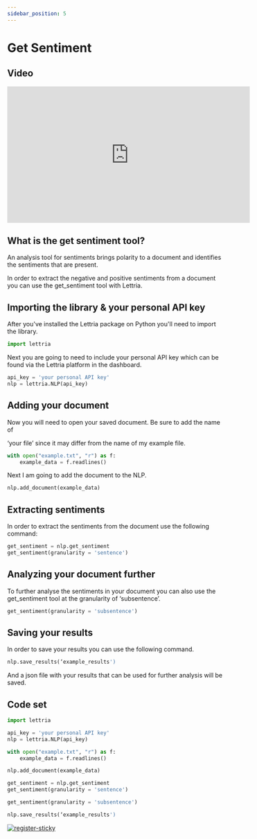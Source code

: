 ```yaml
---
sidebar_position: 5
---
```


# Get Sentiment

## Video

<iframe width="560" height="315" src="https://www.youtube.com/embed/mIA5w1GRDz4" title="YouTube video player" frameborder="0" allow="accelerometer; autoplay; clipboard-write; encrypted-media; gyroscope; picture-in-picture" allowfullscreen></iframe>

## What is the get sentiment tool?

An analysis tool for sentiments brings polarity to a document and identifies the sentiments that are present.

In order to extract the negative and positive sentiments from a document you can use the get_sentiment tool with Lettria.

## Importing the library & your personal API key

After you've installed the Lettria package on Python you'll need to import the library.

```python
import lettria
```

Next you are going to need to include your personal API key which can be found via the Lettria platform in the dashboard.

```python
api_key = 'your personal API key'
nlp = lettria.NLP(api_key)
```

## Adding your document

Now you will need to open your saved document. Be sure to add the name of

‘your file’ since it may differ from the name of my example file.

```python
with open("example.txt", "r") as f:
	example_data = f.readlines()
```

Next I am going to add the document to the NLP.

```python
nlp.add_document(example_data)
```

## Extracting sentiments

In order to extract the sentiments from the document use the following command:

```python
get_sentiment = nlp.get_sentiment
get_sentiment(granularity = 'sentence')
```

## Analyzing your document further

To further analyse the sentiments in your document you can also use the get_sentiment tool at the granularity of ‘subsentence’.

```python
get_sentiment(granularity = 'subsentence')
```

## Saving your results

In order to save your results you can use the following command.

```python
nlp.save_results(‘example_results')
```

And a json file with your results that can be used for further analysis will be saved.

## Code set

```python
import lettria

api_key = 'your personal API key'
nlp = lettria.NLP(api_key)

with open("example.txt", "r") as f:
	example_data = f.readlines()

nlp.add_document(example_data)

get_sentiment = nlp.get_sentiment
get_sentiment(granularity = 'sentence')

get_sentiment(granularity = 'subsentence')

nlp.save_results(‘example_results')
```

[![register-sticky](/img/register-sticky.png)](https://app.lettria.com/signup)